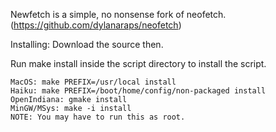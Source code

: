 Newfetch is a simple, no nonsense fork of neofetch. (https://github.com/dylanaraps/neofetch)

Installing:
 Download the source then.

Run make install inside the script directory to install the script.

    MacOS: make PREFIX=/usr/local install
    Haiku: make PREFIX=/boot/home/config/non-packaged install
    OpenIndiana: gmake install
    MinGW/MSys: make -i install
    NOTE: You may have to run this as root.


